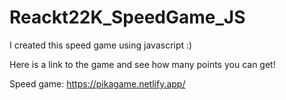 # Reackt22K_SpeedGame_JS
I created this speed game using javascript :)

Here is a link to the game and see how many points you can get!

Speed game: https://pikagame.netlify.app/
